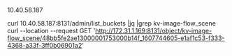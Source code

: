 


10.40.58.187

curl 10.40.58.187:8131/admin/list_buckets |jq |grep kv-image-flow_scene
curl --location --request GET 'http://172.31.1.169:8131/object/kv-image-flow_scene/48bb5fe2ae13000001753000b14f_1607744605-e1af1c53-f333-4368-a33f-3ff0b06901a2'